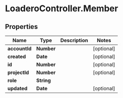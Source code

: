 # LoaderoController.Member

## Properties
Name | Type | Description | Notes
------------ | ------------- | ------------- | -------------
**accountId** | **Number** |  | [optional] 
**created** | **Date** |  | [optional] 
**id** | **Number** |  | [optional] 
**projectId** | **Number** |  | [optional] 
**role** | **String** |  | 
**updated** | **Date** |  | [optional] 


